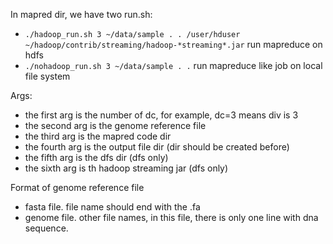 In mapred dir, we have two run.sh:
* ```./hadoop_run.sh 3 ~/data/sample . . /user/hduser ~/hadoop/contrib/streaming/hadoop-*streaming*.jar``` run mapreduce on hdfs
* ```./nohadoop_run.sh 3 ~/data/sample . .``` run mapreduce like job on local file system

Args:
* the first arg is the number of dc, for example, dc=3 means div is 3
* the second arg is the genome reference file
* the third arg is the mapred code dir
* the fourth arg is the output file dir (dir should be created before)
* the fifth arg is the dfs dir (dfs only)
* the sixth arg is th hadoop streaming jar (dfs only)

Format of genome reference file
* fasta file. file name should end with the .fa
* genome file. other file names, in this file, there is only one line with dna sequence. 
